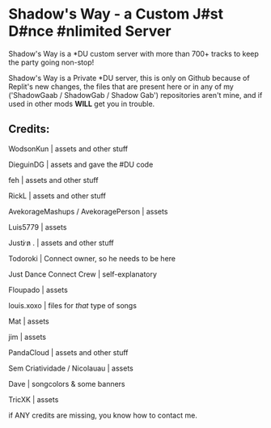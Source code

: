 # Shadow's Way - a Custom J#st D#nce #nlimited Server
Shadow's Way is a *DU custom server with more than 700+ tracks to keep the party going non-stop!

Shadow's Way is a Private *DU server, this is only on Github because of Replit's new changes, the files that are present here or in any of my ('ShadowGaab / ShadowGab / Shadow Gab') repositories aren't mine, and if used in other mods **WILL** get you in trouble.

## Credits: 
WodsonKun | assets and other stuff

DieguinDG | assets and gave the #DU code

feh | assets and other stuff

RickL | assets and other stuff

AvekorageMashups / AvekoragePerson | assets 

Luis5779 | assets

Justi ̷n̷ . | assets and other stuff

Todoroki | Connect owner, so he needs to be here

Just Dance Connect Crew | self-explanatory

Floupado | assets

louis.xoxo | files for _that_ type of songs

Mat | assets

jim | assets

PandaCloud | assets and other stuff

Sem Criatividade / Nicolauau | assets

Dave | songcolors & some banners

TricXK | assets

if ANY credits are missing, you know how to contact me.
